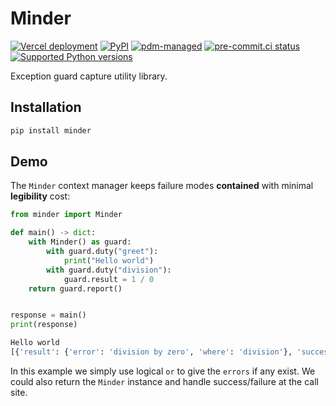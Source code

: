 # Minder

[![Vercel deployment](https://img.shields.io/github/deployments/lmmx/minder/Production?label=vercel&logo=vercel&logoColor=white)](https://vercel.com/deployments/Production)
[![PyPI](https://img.shields.io/pypi/v/minder?logo=python&logoColor=%23cccccc)](https://pypi.org/project/minder)
[![pdm-managed](https://img.shields.io/badge/pdm-managed-blueviolet)](https://pdm.fming.dev)
[![pre-commit.ci status](https://results.pre-commit.ci/badge/github/lmmx/minder/master.svg)](https://results.pre-commit.ci/latest/github/lmmx/minder/master)
[![Supported Python versions](https://img.shields.io/pypi/pyversions/minder.svg)](https://pypi.org/project/minder)

<!-- [![build status](https://github.com/lmmx/minder/actions/workflows/master.yml/badge.svg)](https://github.com/lmmx/minder/actions/workflows/master.yml) -->

Exception guard capture utility library.

## Installation

```sh
pip install minder
```

## Demo

The `Minder` context manager keeps failure modes **contained** with minimal **legibility** cost:

```py
from minder import Minder

def main() -> dict:
    with Minder() as guard:
        with guard.duty("greet"):
            print("Hello world")
        with guard.duty("division"):
            guard.result = 1 / 0
    return guard.report()


response = main()
print(response)
```

```py
Hello world
[{'result': {'error': 'division by zero', 'where': 'division'}, 'success': False}]
```

In this example we simply use logical `or` to give the `errors` if any exist.
We could also return the `Minder` instance and handle success/failure at the call site.
